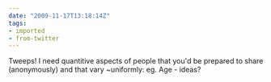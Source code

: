 ```yaml
---
date: "2009-11-17T13:18:14Z"
tags:
- imported
- from-twitter
---
```

Tweeps! I need quantitive aspects of people that you'd be prepared to share \(anonymously) and that vary ~uniformly: eg. Age - ideas?
